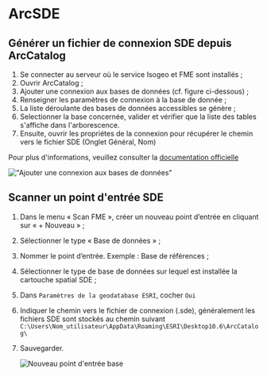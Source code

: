 # ArcSDE <i class="fa fa-database"></i>

## Générer un fichier de connexion SDE depuis ArcCatalog

1. Se connecter au serveur où le service Isogeo et FME sont installés ;
2. Ouvrir ArcCatalog ;
3. Ajouter une connexion aux bases de données (cf. figure ci-dessous) ;
4. Renseigner les paramètres de connexion à la base de donnée ;
5. La liste déroulante des bases de données accessibles se génère ;
6. Selectionner la base concernée, valider et vérifier que la liste des tables s'affiche dans l'arborescence.
7. Ensuite, ouvrir les propriétes de la connexion pour récupérer le chemin vers le fichier SDE (Onglet Général, Nom)

Pour plus d'informations, veuillez consulter la [documentation officielle](http://desktop.arcgis.com/fr/arcmap/latest/manage-data/using-arccatalog/connecting-to-an-enterprise-geodatabase-from-the-catalog-window.htm)

!["Ajouter une connexion aux bases de données"](/assets/scanFME_sde_arcCatalog.png)

## Scanner un point d'entrée SDE

1. Dans le menu « Scan FME », créer un nouveau point d’entrée en cliquant sur « + Nouveau » ;
2. Sélectionner le type « Base de données » ;
3. Nommer le point d’entrée. Exemple : Base de références ;
4. Sélectionner le type de base de données sur lequel est installée la cartouche spatial SDE ;
5. Dans `Paramètres de la geodatabase ESRI`, cocher `Oui`
6. Indiquer le chemin vers le fichier de connexion (.sde), généralement les fichiers SDE sont stockés au chemin suivant `C:\Users\Nom_utilisateur\AppData\Roaming\ESRI\Desktop10.6\ArcCatalog\`
7. Sauvegarder.

    ![Nouveau point d&apos;entrée base](/assets/scanFME_new_DB_ready.png "Le nouveau point d&apos;entrée est prêt à être scanné")